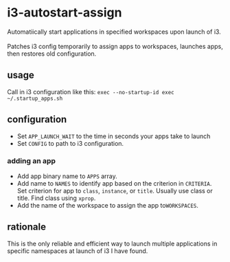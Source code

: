 # i3-autostart-assign
Automatiically start applications in specified workspaces upon launch of i3. <br><br>
Patches i3 config temporarily to assign apps to workspaces, launches apps, then restores old configuration.

## usage
Call in i3 configuration like this:
`exec --no-startup-id exec ~/.startup_apps.sh`

## configuration
* Set `APP_LAUNCH_WAIT` to the time in seconds your apps take to launch
* Set `CONFIG` to path to i3 configuration.

### adding an app
* Add app binary name to `APPS` array.
* Add name to `NAMES` to identify app based on the criterion in `CRITERIA`. <br>
  Set criterion for app to `class`, `instance`, or `title`.
  Usually use class or title. Find class using `xprop`.
* Add the name of the workspace to assign the app to`WORKSPACES`.

## rationale
This is the only reliable and efficient way to launch multiple applications in specific namespaces at launch of i3 I have found.
